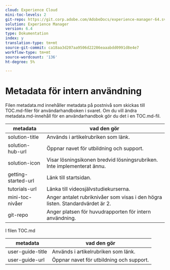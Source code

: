 ```yaml
---
cloud: Experience Cloud
mini-toc-levels: 2
git-repo: https://git.corp.adobe.com/AdobeDocs/experience-manager-64.sv-SE
solution: Experience Manager
version: 6.4
type: Dokumentation
index: y
translation-type: tm+mt
source-git-commit: ca18aa3d207aa9506d22286eaaabdd0991d8e4e7
workflow-type: tm+mt
source-wordcount: '136'
ht-degree: 5%

---
```



# Metadata för intern användning

Filen metadata.md innehåller metadata på postnivå som skickas till TOC.md-filer för användarhandboken i svaret. Om du vill ändra metadata.md-innehåll för en användarhandbok gör du det i en TOC.md-fil.

| metadata | vad den gör |
|--- |--- |
| solution-title | Används i artikelrubriken som länk. |
| solution-hub-url | Öppnar navet för utbildning och support. |
| solution-icon | Visar lösningsikonen bredvid lösningsrubriken. Inte implementerat ännu. |
| getting-started-url | Länk till startsidan. |
| tutorials-url | Länka till videosjälvstudiekurserna. |
| mini-toc-nivåer | Anger antalet rubriknivåer som visas i den högra listen. Standardvärdet är 2. |
| git-repo | Anger platsen för huvudrapporten för intern användning. |

I filen TOC.md

| metadata | vad den gör |
|--- |--- |
| user-guide-title | Används i artikelrubriken som länk. |
| user-guide-url | Öppnar navet för utbildning och support. |
